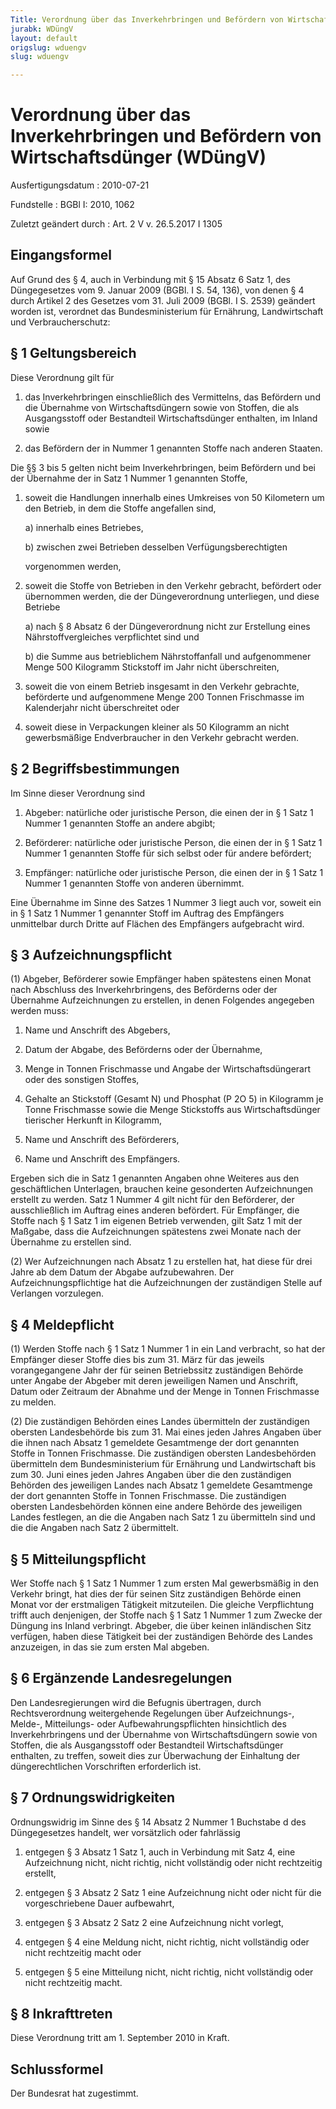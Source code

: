 ```yaml
---
Title: Verordnung über das Inverkehrbringen und Befördern von Wirtschaftsdünger
jurabk: WDüngV
layout: default
origslug: wduengv
slug: wduengv

---
```


# Verordnung über das Inverkehrbringen und Befördern von Wirtschaftsdünger (WDüngV)

Ausfertigungsdatum
:   2010-07-21

Fundstelle
:   BGBl I: 2010, 1062

Zuletzt geändert durch
:   Art. 2 V v. 26.5.2017 I 1305

[^F774435_01_BJNR106200010]:     Die Verpflichtungen aus der Richtlinie 98/34/EG des Europäischen
    Parlaments und des Rates vom 22. Juni 1998 über ein
    Informationsverfahren auf dem Gebiet der Normen und technischen
    Vorschriften und der Vorschriften für die Dienste der
    Informationsgesellschaft (ABl. L 204 vom 21.7.1998, S. 37), die
    zuletzt durch die Richtlinie 2006/96/EG (ABl. L 363 vom 20.12.2006, S.
    81) geändert worden ist, sind beachtet worden.


## Eingangsformel

Auf Grund des § 4, auch in Verbindung mit § 15 Absatz 6 Satz 1, des
Düngegesetzes vom 9. Januar 2009 (BGBl. I S. 54, 136), von denen § 4
durch Artikel 2 des Gesetzes vom 31. Juli 2009 (BGBl. I S. 2539)
geändert worden ist, verordnet das Bundesministerium für Ernährung,
Landwirtschaft und Verbraucherschutz:


## § 1 Geltungsbereich

Diese Verordnung gilt für

1.  das Inverkehrbringen einschließlich des Vermittelns, das Befördern und
    die Übernahme von Wirtschaftsdüngern sowie von Stoffen, die als
    Ausgangsstoff oder Bestandteil Wirtschaftsdünger enthalten, im Inland
    sowie


2.  das Befördern der in Nummer 1 genannten Stoffe nach anderen Staaten.



Die §§ 3 bis 5 gelten nicht beim Inverkehrbringen, beim Befördern und
bei der Übernahme der in Satz 1 Nummer 1 genannten Stoffe,

1.  soweit die Handlungen innerhalb eines Umkreises von 50 Kilometern um
    den Betrieb, in dem die Stoffe angefallen sind,

    a)  innerhalb eines Betriebes,


    b)  zwischen zwei Betrieben desselben Verfügungsberechtigten



    vorgenommen werden,


2.  soweit die Stoffe von Betrieben in den Verkehr gebracht, befördert
    oder übernommen werden, die der Düngeverordnung unterliegen, und diese
    Betriebe

    a)  nach § 8 Absatz 6 der Düngeverordnung nicht zur Erstellung eines
        Nährstoffvergleiches verpflichtet sind und


    b)  die Summe aus betrieblichem Nährstoffanfall und aufgenommener Menge
        500 Kilogramm Stickstoff im Jahr nicht überschreiten,





3.  soweit die von einem Betrieb insgesamt in den Verkehr gebrachte,
    beförderte und aufgenommene Menge 200 Tonnen Frischmasse im
    Kalenderjahr nicht überschreitet oder


4.  soweit diese in Verpackungen kleiner als 50 Kilogramm an nicht
    gewerbsmäßige Endverbraucher in den Verkehr gebracht werden.





## § 2 Begriffsbestimmungen

Im Sinne dieser Verordnung sind

1.  Abgeber: natürliche oder juristische Person, die einen der in § 1 Satz
    1 Nummer 1 genannten Stoffe an andere abgibt;


2.  Beförderer: natürliche oder juristische Person, die einen der in § 1
    Satz 1 Nummer 1 genannten Stoffe für sich selbst oder für andere
    befördert;


3.  Empfänger: natürliche oder juristische Person, die einen der in § 1
    Satz 1 Nummer 1 genannten Stoffe von anderen übernimmt.



Eine Übernahme im Sinne des Satzes 1 Nummer 3 liegt auch vor, soweit
ein in § 1 Satz 1 Nummer 1 genannter Stoff im Auftrag des Empfängers
unmittelbar durch Dritte auf Flächen des Empfängers aufgebracht wird.


## § 3 Aufzeichnungspflicht

(1) Abgeber, Beförderer sowie Empfänger haben spätestens einen Monat
nach Abschluss des Inverkehrbringens, des Beförderns oder der
Übernahme Aufzeichnungen zu erstellen, in denen Folgendes angegeben
werden muss:

1.  Name und Anschrift des Abgebers,


2.  Datum der Abgabe, des Beförderns oder der Übernahme,


3.  Menge in Tonnen Frischmasse und Angabe der Wirtschaftsdüngerart oder
    des sonstigen Stoffes,


4.  Gehalte an Stickstoff (Gesamt N) und Phosphat (P
    2O
    5) in Kilogramm je Tonne Frischmasse sowie die Menge Stickstoffs aus
    Wirtschaftsdünger tierischer Herkunft in Kilogramm,


5.  Name und Anschrift des Beförderers,


6.  Name und Anschrift des Empfängers.



Ergeben sich die in Satz 1 genannten Angaben ohne Weiteres aus den
geschäftlichen Unterlagen, brauchen keine gesonderten Aufzeichnungen
erstellt zu werden. Satz 1 Nummer 4 gilt nicht für den Beförderer, der
ausschließlich im Auftrag eines anderen befördert. Für Empfänger, die
Stoffe nach § 1 Satz 1 im eigenen Betrieb verwenden, gilt Satz 1 mit
der Maßgabe, dass die Aufzeichnungen spätestens zwei Monate nach der
Übernahme zu erstellen sind.

(2) Wer Aufzeichnungen nach Absatz 1 zu erstellen hat, hat diese für
drei Jahre ab dem Datum der Abgabe aufzubewahren. Der
Aufzeichnungspflichtige hat die Aufzeichnungen der zuständigen Stelle
auf Verlangen vorzulegen.


## § 4 Meldepflicht

(1) Werden Stoffe nach § 1 Satz 1 Nummer 1 in ein Land verbracht, so
hat der Empfänger dieser Stoffe dies bis zum 31. März für das jeweils
vorangegangene Jahr der für seinen Betriebssitz zuständigen Behörde
unter Angabe der Abgeber mit deren jeweiligen Namen und Anschrift,
Datum oder Zeitraum der Abnahme und der Menge in Tonnen Frischmasse zu
melden.

(2) Die zuständigen Behörden eines Landes übermitteln der zuständigen
obersten Landesbehörde bis zum 31. Mai eines jeden Jahres Angaben über
die ihnen nach Absatz 1 gemeldete Gesamtmenge der dort genannten
Stoffe in Tonnen Frischmasse. Die zuständigen obersten Landesbehörden
übermitteln dem Bundesministerium für Ernährung und Landwirtschaft bis
zum 30. Juni eines jeden Jahres Angaben über die den zuständigen
Behörden des jeweiligen Landes nach Absatz 1 gemeldete Gesamtmenge der
dort genannten Stoffe in Tonnen Frischmasse. Die zuständigen obersten
Landesbehörden können eine andere Behörde des jeweiligen Landes
festlegen, an die die Angaben nach Satz 1 zu übermitteln sind und die
die Angaben nach Satz 2 übermittelt.


## § 5 Mitteilungspflicht

Wer Stoffe nach § 1 Satz 1 Nummer 1 zum ersten Mal gewerbsmäßig in den
Verkehr bringt, hat dies der für seinen Sitz zuständigen Behörde einen
Monat vor der erstmaligen Tätigkeit mitzuteilen. Die gleiche
Verpflichtung trifft auch denjenigen, der Stoffe nach § 1 Satz 1
Nummer 1 zum Zwecke der Düngung ins Inland verbringt. Abgeber, die
über keinen inländischen Sitz verfügen, haben diese Tätigkeit bei der
zuständigen Behörde des Landes anzuzeigen, in das sie zum ersten Mal
abgeben.


## § 6 Ergänzende Landesregelungen

Den Landesregierungen wird die Befugnis übertragen, durch
Rechtsverordnung weitergehende Regelungen über Aufzeichnungs-, Melde-,
Mitteilungs- oder Aufbewahrungspflichten hinsichtlich des
Inverkehrbringens und der Übernahme von Wirtschaftsdüngern sowie von
Stoffen, die als Ausgangsstoff oder Bestandteil Wirtschaftsdünger
enthalten, zu treffen, soweit dies zur Überwachung der Einhaltung der
düngerechtlichen Vorschriften erforderlich ist.


## § 7 Ordnungswidrigkeiten

Ordnungswidrig im Sinne des § 14 Absatz 2 Nummer 1 Buchstabe d des
Düngegesetzes handelt, wer vorsätzlich oder fahrlässig

1.  entgegen § 3 Absatz 1 Satz 1, auch in Verbindung mit Satz 4, eine
    Aufzeichnung nicht, nicht richtig, nicht vollständig oder nicht
    rechtzeitig erstellt,


2.  entgegen § 3 Absatz 2 Satz 1 eine Aufzeichnung nicht oder nicht für
    die vorgeschriebene Dauer aufbewahrt,


3.  entgegen § 3 Absatz 2 Satz 2 eine Aufzeichnung nicht vorlegt,


4.  entgegen § 4 eine Meldung nicht, nicht richtig, nicht vollständig oder
    nicht rechtzeitig macht oder


5.  entgegen § 5 eine Mitteilung nicht, nicht richtig, nicht vollständig
    oder nicht rechtzeitig macht.





## § 8 Inkrafttreten

Diese Verordnung tritt am 1. September 2010 in Kraft.


## Schlussformel

Der Bundesrat hat zugestimmt.

